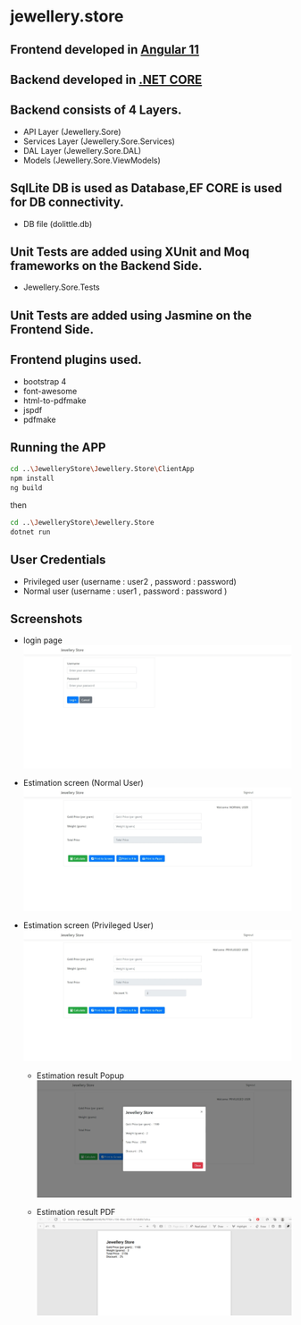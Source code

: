 # jewellery.store

## Frontend developed in [Angular 11]

## Backend developed in [.NET CORE]


## Backend consists of 4 Layers.

  - API Layer (Jewellery.Sore)
- Services Layer (Jewellery.Sore.Services)
- DAL Layer (Jewellery.Sore.DAL)
- Models (Jewellery.Sore.ViewModels)

## SqlLite DB is used as Database,EF CORE is used for DB connectivity.
- DB file (dolittle.db)

## Unit Tests are added using XUnit and Moq frameworks on the Backend Side.
- Jewellery.Sore.Tests

## Unit Tests are added using Jasmine on the Frontend Side.


[Angular 11]: <https://angular.io/>
[.NET CORE]: <https://dotnet.microsoft.com/download/dotnet/3.1>


## Frontend plugins used.

  - bootstrap 4
- font-awesome
- html-to-pdfmake
- jspdf
- pdfmake

## Running the APP

```sh
cd ..\JewelleryStore\Jewellery.Store\ClientApp
npm install
ng build
```

then
```sh
cd ..\JewelleryStore\Jewellery.Store
dotnet run
```

## User Credentials

  - Privileged user (username : user2 , password : password)
- Normal user (username : user1 , password : password )

## Screenshots

- login page
![alt text](https://github.com/nithinvelluva/jewellery.store/blob/master/Jewellery.Store/Screenshots/login.jpeg)

- Estimation screen (Normal User)
  ![alt text](https://github.com/nithinvelluva/jewellery.store/blob/master/Jewellery.Store/Screenshots/price%20estimation%20NormalUser.jpeg)  

- Estimation screen (Privileged User)
  ![alt text](https://github.com/nithinvelluva/jewellery.store/blob/master/Jewellery.Store/Screenshots/price%20estimation%20Privileged%20User.jpeg)
  
  - Estimation result Popup
  ![alt text](https://github.com/nithinvelluva/jewellery.store/blob/master/Jewellery.Store/Screenshots/Web%20capture_17-4-2021_123944_localhost.jpeg)
  
  - Estimation result PDF
  ![alt text](https://github.com/nithinvelluva/jewellery.store/blob/master/Jewellery.Store/Screenshots/print%20pdf%202.png)
